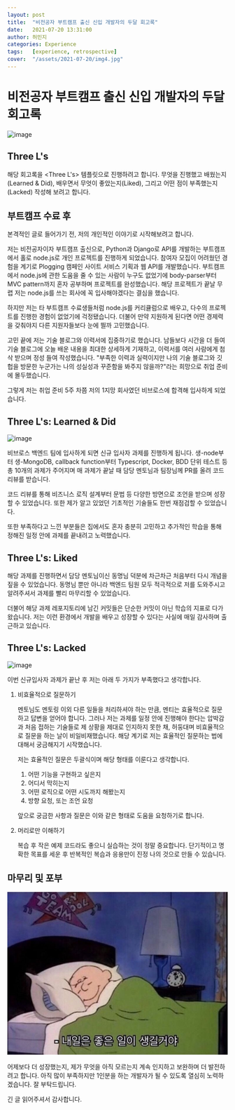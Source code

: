 ```yaml
---
layout: post
title:  "비전공자 부트캠프 출신 신입 개발자의 두달 회고록"
date:   2021-07-20 13:31:00
author: 허민지
categories: Experience
tags:   [experience, retrospective]
cover:  "/assets/2021-07-20/img4.jpg"
---
```


# 비전공자 부트캠프 출신 신입 개발자의 두달 회고록

![image](/assets/2021-07-20/img2.jpg)

## Three L's

해당 회고록을 <Three L's> 템플릿으로 진행하려고 합니다. 무엇을 진행했고 배웠는지(Learned & Did), 배우면서 무엇이 좋았는지(Liked), 그리고 어떤 점이 부족했는지(Lacked) 작성해 보려고 합니다. 

## 부트캠프 수료 후

본격적인 글로 들어가기 전, 저의 개인적인 이야기로 시작해보려고 합니다. 

저는 비전공자이자 부트캠프 출신으로, Python과 Django로 API를 개발하는 부트캠프에서 홀로 node.js로 개인 프로젝트를 진행하게 되었습니다. 참여자 모집이 어려웠던 경험을 계기로 Plogging 캠페인 사이트 서비스 기획과 웹 API를 개발했습니다. 부트캠프에서 node.js에 관한 도움을 줄 수 있는 사람이 누구도 없었기에 body-parser부터 MVC pattern까지 혼자 공부하며 프로젝트를 완성했습니다. 해당 프로젝트가 끝날 무렵 저는 node.js를 쓰는 회사에 꼭 입사해야겠다는 결심을 했습니다.  

하지만 저는 타 부트캠프 수료생들처럼 node.js를 커리큘럼으로 배우고, 다수의 프로젝트를 진행한 경험이 없었기에 걱정됐습니다. 더불어 만약 지원하게 된다면 어떤 경제력을 갖춰야지 다른 지원자들보다 눈에 띌까 고민했습니다. 

고민 끝에 저는 기술 블로그와 이력서에 집중하기로 했습니다. 남들보다 시간을 더 들여 기술 블로그에 오늘 배운 내용을 최대한 상세하게 기재하고, 이력서를 여러 사람에게 첨삭 받으며 정성 들여 작성했습니다. "부족한 이력과 실력이지만 나의 기술 블로그와 깃헙을 방문한 누군가는 나의 성실성과 꾸준함을 봐주지 않을까?"라는 희망으로 취업 준비에 몰두했습니다. 

그렇게 저는 취업 준비 5주 차쯤 저의 1지망 회사였던 비브로스에 합격해 입사하게 되었습니다. 

## Three L's: Learned & Did

![image](/assets/2021-07-20/img1.jpg)

비브로스 백엔드 팀에 입사하게 되면 신규 입사자 과제를 진행하게 됩니다. 생-node부터 생-MongoDB, callback function부터 Typescript, Docker, BDD 단위 테스트 등 총 10개의 과제가 주어지며 매 과제가 끝날 때 담당 멘토님과 팀장님께 PR를 올려 코드 리뷰를 받습니다. 

코드 리뷰를 통해 비즈니스 로직 설계부터 문법 등 다양한 방면으로 조언을 받으며 성장할 수 있었습니다. 또한 제가 알고 있었던 기초적인 기술들도 한번 재점검할 수 있었습니다. 

또한 부족하다고 느낀 부분들은 집에서도 혼자 충분히 고민하고 추가적인 학습을 통해 정해진 일정 안에 과제를 끝내려고 노력했습니다. 

## Three L's: Liked

해당 과제를 진행하면서 담당 멘토님이신 동명님 덕분에 차근차근 처음부터 다시 개념을 짚을 수 있었습니다. 동명님 뿐만 아니라 백엔드 팀원 모두 적극적으로 저를 도와주시고 알려주셔서 과제를 빨리 마무리할 수 있었습니다. 

더불어 해당 과제 레포지토리에 남긴 커밋들은 단순한 커밋이 아닌 학습의 지표로 다가왔습니다. 저는 이런 환경에서 개발을 배우고 성장할 수 있다는 사실에 매일 감사하며 출근하고 있습니다. 

## Three L's: Lacked

![image](/assets/2021-07-20/img2.jpg)

이번 신규입사자 과제가 끝난 후 저는 아래 두 가지가 부족했다고 생각합니다. 

1. 비효율적으로 질문하기

    멘토님도 멘토링 이외 다른 일들을 처리하셔야 하는 만큼, 멘티는 효율적으로 질문하고 답변을 얻어야 합니다. 그러나 저는 과제를 일정 안에 진행해야 한다는 압박감과 처음 접하는 기술들로 제 상황을 제대로 인지하지 못한 채, 허둥대며 비효율적으로 질문을 하는 날이 비일비재했습니다. 해당 계기로 저는 효율적인 질문하는 법에 대해서 궁금해지기 시작했습니다.

    저는 효율적인 질문은 두괄식이며 해당 형태를 이룬다고 생각합니다. 

    1. 어떤 기능을 구현하고 싶은지
    2. 어디서 막히는지
    3. 어떤 로직으로 어떤 시도까지 해봤는지
    4. 방향 요청, 또는 조언 요청

    앞으로 궁금한 사항과 질문은 이와 같은 형태로 도움을 요청하기로 합니다.

2. 머리로만 이해하기

    복습 후 작은 예제 코드라도 좋으니 실습하는 것이 정말 중요합니다. 단기적이고 명확한 목표를 세운 후 반복적인 복습과 응용만이 진정 나의 것으로 만들 수 있습니다. 

## 마무리 및 포부

![image](/assets/2021-07-20/img3.jpg)

어제보다 더 성장했는지, 제가 무엇을 아직 모르는지 계속 인지하고 보완하며 더 발전하려고 합니다. 아직 많이 부족하지만 1인분을 하는 개발자가 될 수 있도록 열심히 노력하겠습니다. 잘 부탁드립니다.

긴 글 읽어주셔서 감사합니다.